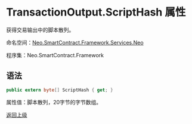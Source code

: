 # TransactionOutput.ScriptHash 属性

获得交易输出中的脚本散列。

命名空间：[Neo.SmartContract.Framework.Services.Neo](../../neo.md)

程序集：Neo.SmartContract.Framework

## 语法

```c#
public extern byte[] ScriptHash { get; }
```

属性值：脚本散列，20字节的字节数组。



[返回上级](../TransactionOutput.md)